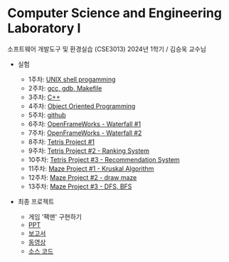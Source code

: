 # Computer Science and Engineering Laboratory I
소프트웨어 개발도구 및 환경실습 (CSE3013)
2024년 1학기 / 김승욱 교수님

- 실험
   - 1주차: [UNIX shell progamming](1주차)
   - 2주차: [gcc, gdb, Makefile](2주차)
   - 3주차: [C++](3주차)
   - 4주차: [Object Oriented Programming](4주차)
   - 5주차: [github](5주차)
   - 6주차: [OpenFrameWorks - Waterfall #1](6주차)
   - 7주차: [OpenFrameWorks - Waterfall #2](7주차)
   - 8주차: [Tetris Project #1](8주차)
   - 9주차: [Tetris Project #2 - Ranking System](9주차)
   - 10주차: [Tetris Project #3 - Recommendation System](10주차)
   - 11주차: [Maze Project #1 - Kruskal Algorithm](7주차)
   - 12주차: [Maze Project #2 - draw maze](7주차)
   - 13주차: [Maze Project #3 - DFS, BFS](7주차)

- 최종 프로젝트
   - 게임 '팩맨' 구현하기
   - [PPT](final-project/PPT_20191150_전현길.pptx)
   - [보고서](final-project/보고서_20191150_전현길.hwp)
   - [동영상](final-project/동영상_20191150_전현길.mp4)
   - [소스 코드](final-project/Pacman)
